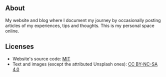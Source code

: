 ## About

My website and blog where I document my journey by occasionally posting articles of my experiences, tips and thoughts. This is my personal space online.

## Licenses

- Website's source code: [MIT](/LICENSE)
- Text and images (except the attributed Unsplash ones): [CC BY-NC-SA 4.0](/LICENSE-content)
